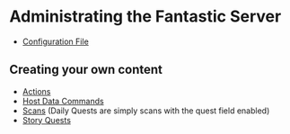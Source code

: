 # Administrating the Fantastic Server

- [Configuration File](configfile.md)

## Creating your own content

- [Actions](actions.md)
- [Host Data Commands](commands.md)
- [Scans](scans.md) (Daily Quests are simply scans with the quest field enabled)
- [Story Quests](stories.md)